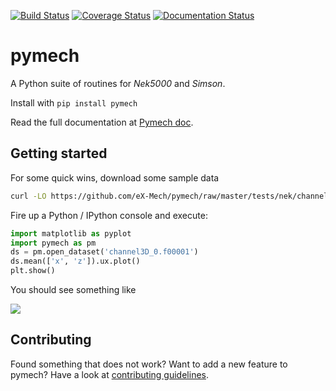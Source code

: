 [![Build Status](https://travis-ci.org/eX-Mech/pymech.svg?branch=master)](https://travis-ci.org/eX-Mech/pymech/builds)
[![Coverage Status](https://coveralls.io/repos/github/eX-Mech/pymech/badge.png?branch=master)](https://coveralls.io/github/eX-Mech/pymech?branch=master)
[![Documentation Status](https://readthedocs.org/projects/pymech/badge/?version=latest)](http://pymech.readthedocs.org/en/latest/?badge=latest)

# pymech

A Python suite of routines for *Nek5000* and *Simson*.

Install with `pip install pymech`

Read the full documentation at [Pymech doc](http://pymech.readthedocs.io).

## Getting started

For some quick wins, download some sample data

```sh
curl -LO https://github.com/eX-Mech/pymech/raw/master/tests/nek/channel3D_0.f00001
```

Fire up a Python / IPython console and execute:

```py
import matplotlib as pyplot
import pymech as pm
ds = pm.open_dataset('channel3D_0.f00001')
ds.mean(['x', 'z']).ux.plot()
plt.show()
```

You should see something like

![](https://pymech.readthedocs.io/en/latest/_images/usage_33_1.png)

## Contributing

Found something that does not work? Want to add a new feature to pymech? Have a
look at [contributing
guidelines](https://pymech.readthedocs.io/en/latest/contributing.html).
